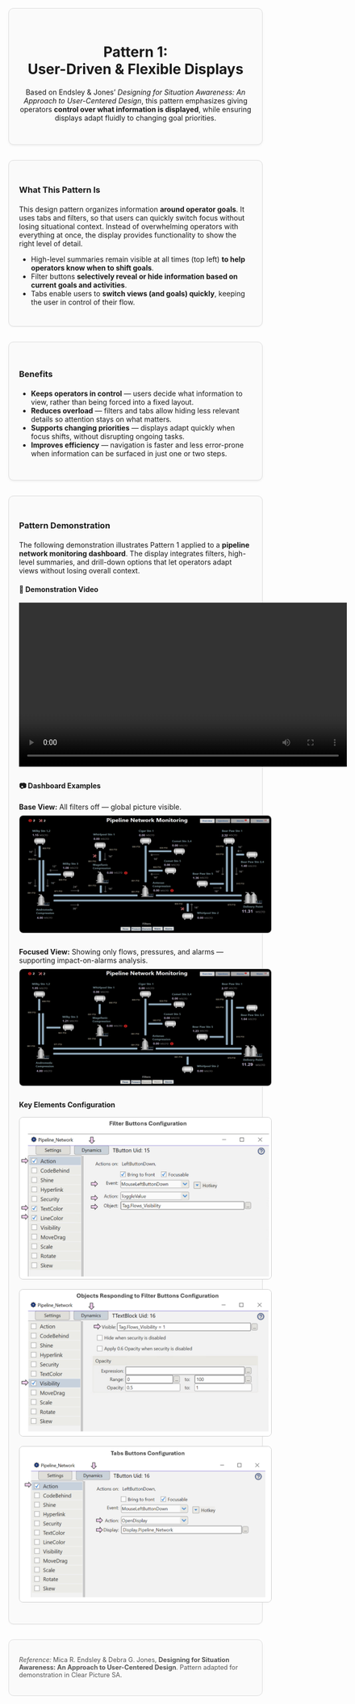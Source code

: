 <div style="border: 1px solid #ddd; border-radius: 10px; padding: 30px 20px; margin: 30px 0; background-color: #fafafa; box-shadow: 0 2px 4px rgba(0,0,0,0.05); text-align: center;">
  <div style="max-width: 700px; margin: 0 auto;">
    <h1 style="margin-bottom: 20px;">
      Pattern 1: <br> User-Driven & Flexible Displays
    </h1>
    <p>Based on Endsley & Jones’ <em>Designing for Situation Awareness: An Approach to User-Centered Design</em>, this pattern emphasizes giving operators <strong>control over what information is displayed</strong>, while ensuring displays adapt fluidly to changing goal priorities.</p>
  </div>
</div>


<div style="border: 1px solid #ddd; border-radius: 10px; padding: 25px 20px; margin: 30px 0; background-color: #fafafa; box-shadow: 0 1px 3px rgba(0,0,0,0.05);">
  <h3 style="margin-bottom: 20px;">What This Pattern Is</h3>
  <p>This design pattern organizes information <strong>around operator goals</strong>. It uses tabs and filters, so that users can quickly switch focus without losing situational context. Instead of overwhelming operators with everything at once, the display provides functionality to show the right level of detail.</p>
  <ul>
    <li>High-level summaries remain visible at all times (top left) <strong>to help operators know when to shift goals</strong>.</li>
    <li>Filter buttons <strong>selectively reveal or hide information based on current goals and activities</strong>.</li>
    <li>Tabs enable users to <strong>switch views (and goals) quickly</strong>, keeping the user in control of their flow.</li>
  </ul>
</div>

<div style="border: 1px solid #ddd; border-radius: 10px; padding: 30px 20px; margin: 30px 0; background-color: #fafafa; box-shadow: 0 2px 4px rgba(0,0,0,0.05);">
  <h3 style="margin-bottom: 20px;">Benefits</h3>
  <ul>
    <li><strong>Keeps operators in control</strong> — users decide what information to view, rather than being forced into a fixed layout.</li>
    <li><strong>Reduces overload</strong> — filters and tabs allow hiding less relevant details so attention stays on what matters.</li>
    <li><strong>Supports changing priorities</strong> — displays adapt quickly when focus shifts, without disrupting ongoing tasks.</li>
    <li><strong>Improves efficiency</strong> — navigation is faster and less error-prone when information can be surfaced in just one or two steps.</li>
  </ul>
</div>


<div style="border: 1px solid #ddd; border-radius: 10px; padding: 25px 20px; margin: 30px 0; background-color: #fafafa; box-shadow: 0 1px 3px rgba(0,0,0,0.05);">
  <h3 style="margin-bottom: 20px;">Pattern Demonstration</h3>
  <p>The following demonstration illustrates Pattern 1 applied to a <strong>pipeline network monitoring dashboard</strong>. The display integrates filters, high-level summaries, and drill-down options that let operators adapt views without losing overall context.</p>
  
  <h4>🎥 Demonstration Video</h4>
  <video width="650" controls>
    <source src="../videos/ds1_demo_video.mp4" type="video/mp4">
    Your browser does not support the video tag.
  </video>

  <h4 style="margin-top: 25px;">📷 Dashboard Examples</h4>
  <ul style="list-style: none; padding-left: 0;">
    <li><strong>Base View:</strong> All filters off — global picture visible.<br>
      <img src="../images/ds1_pic1.PNG" alt="Dashboard base view" style="margin-top: 8px; border: 1px solid #ccc; border-radius: 8px; max-width: 108%;">
    </li>
    <li style="margin-top: 25px;"><strong>Focused View:</strong> Showing only flows, pressures, and alarms — supporting impact-on-alarms analysis.<br>
      <img src="../images/ds1_pic2.PNG" alt="Dashboard filtered for flows, pressures, alarms" style="margin-top: 8px; border: 1px solid #ccc; border-radius: 8px; max-width: 108%;">
    </li>
    <li style="margin-top: 25px;"><strong>Key Elements Configuration</strong><br>
      <img src="../images/ds1_pic3.PNG" alt="Configurable objects example 1" style="margin-top: 16px; border: 1px solid #ccc; border-radius: 8px; max-width: 108%;">
      <img src="../images/ds1_pic4.PNG" alt="Configurable objects example 2" style="margin-top: 16px; border: 1px solid #ccc; border-radius: 8px; max-width: 108%;">
      <img src="../images/ds1_pic5.PNG" alt="Configurable objects example 3" style="margin-top: 16px; border: 1px solid #ccc; border-radius: 8px; max-width: 108%;">
    </li>
  </ul>
</div>

<div style="border: 1px solid #ddd; border-radius: 10px; padding: 20px; margin: 30px 0; background-color: #fafafa; font-size: 0.9em; color: #555;">
  <p><em>Reference:</em> Mica R. Endsley & Debra G. Jones, <strong>Designing for Situation Awareness: An Approach to User-Centered Design</strong>. Pattern adapted for demonstration in Clear Picture SA.</p>
</div>
